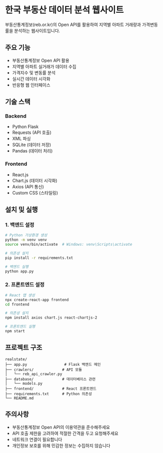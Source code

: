 # 한국 부동산 데이터 분석 웹사이트

부동산통계정보(reb.or.kr)의 Open API를 활용하여 지역별 아파트 거래량과 가격변동률을 분석하는 웹사이트입니다.

## 주요 기능

- 부동산통계정보 Open API 활용
- 지역별 아파트 실거래가 데이터 수집
- 가격지수 및 변동률 분석
- 실시간 데이터 시각화
- 반응형 웹 인터페이스

## 기술 스택

### Backend
- Python Flask
- Requests (API 호출)
- XML 파싱
- SQLite (데이터 저장)
- Pandas (데이터 처리)

### Frontend
- React.js
- Chart.js (데이터 시각화)
- Axios (API 통신)
- Custom CSS (스타일링)

## 설치 및 실행

### 1. 백엔드 설정

```bash
# Python 가상환경 생성
python -m venv venv
source venv/bin/activate  # Windows: venv\Scripts\activate

# 의존성 설치
pip install -r requirements.txt

# 백엔드 실행
python app.py
```

### 2. 프론트엔드 설정

```bash
# React 앱 생성
npx create-react-app frontend
cd frontend

# 의존성 설치
npm install axios chart.js react-chartjs-2

# 프론트엔드 실행
npm start
```

## 프로젝트 구조

```
realstate/
├── app.py                 # Flask 백엔드 메인
├── crawlers/             # API 모듈
│   └── reb_api_crawler.py
├── database/             # 데이터베이스 관련
│   └── models.py
├── frontend/             # React 프론트엔드
├── requirements.txt      # Python 의존성
└── README.md
```

## 주의사항

- 부동산통계정보 Open API의 이용약관을 준수해주세요
- API 호출 제한을 고려하여 적절한 간격을 두고 요청해주세요
- 네트워크 연결이 필요합니다
- 개인정보 보호를 위해 민감한 정보는 수집하지 않습니다 